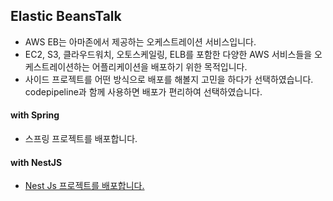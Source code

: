 ## Elastic BeansTalk 
- AWS EB는 아마존에서 제공하는 오케스트레이션 서비스입니다. 
- EC2, S3, 클라우드워치, 오토스케일링, ELB를 포함한 다양한 AWS 서비스들을 오케스트레이션하는 어플리케이션을 배포하기 위한 목적입니다.
- 사이드 프로젝트를 어떤 방식으로 배포를 해볼지 고민을 하다가 선택하였습니다. codepipeline과 함께 사용하면 배포가 편리하여 선택하였습니다.

#### with Spring
- 스프링 프로젝트를 배포합니다.

#### with NestJS
- [Nest Js 프로젝트를 배포합니다.](https://github.com/t0e8r1r4y/container-and-k8s-aws/tree/main/AWS/Elastic_Beantalk_with_nestjs#readme)
